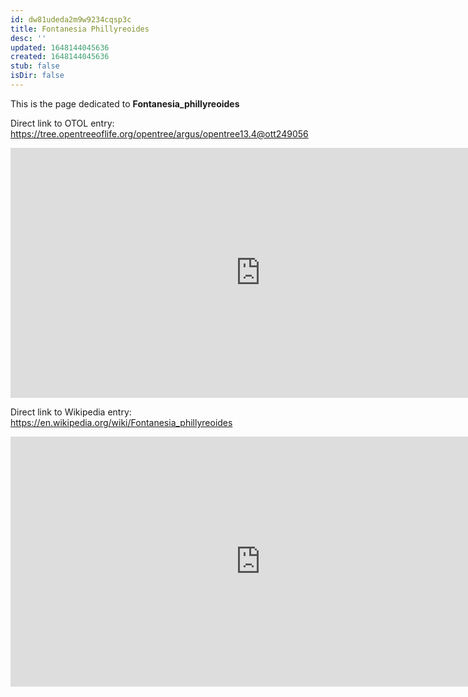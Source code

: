 ```yaml
---
id: dw81udeda2m9w9234cqsp3c
title: Fontanesia Phillyreoides
desc: ''
updated: 1648144045636
created: 1648144045636
stub: false
isDir: false
---
```

This is the page dedicated to **Fontanesia_phillyreoides**


Direct link to OTOL entry: https://tree.opentreeoflife.org/opentree/argus/opentree13.4@ott249056



<html>
    <body>
    <iframe src="https://tree.opentreeoflife.org/opentree/argus/opentree13.4@ott249056"
    width="800" height="400" frameborder="0" allowfullscreen> </iframe>
    </body>
</html>
    


Direct link to Wikipedia entry: https://en.wikipedia.org/wiki/Fontanesia_phillyreoides



<html>
    <body>
    <iframe src="https://en.wikipedia.org/wiki/Fontanesia_phillyreoides"
    width="800" height="400" frameborder="0" allowfullscreen> </iframe>
    </body>
</html>
    
